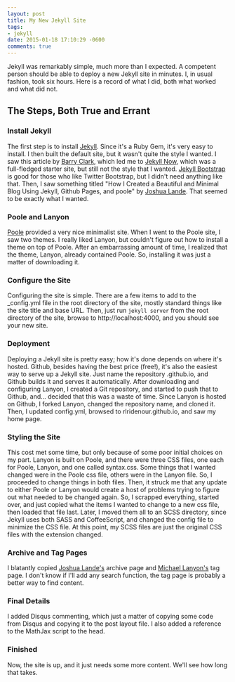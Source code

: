 ```yaml
---
layout: post
title: My New Jekyll Site
tags:
- jekyll
date: 2015-01-18 17:10:29 -0600
comments: true
---
```


Jekyll was remarkably simple, much more than I expected. A competent person should be able to deploy a new Jekyll site in minutes. I, in usual fashion, took six hours. Here is a record of what I did, both what worked and what did not.

## The Steps, Both True and Errant ##

### Install Jekyll ###

The first step is to install [Jekyll](http://jekyllrb.com ). Since it's a Ruby Gem, it's very easy to install. I then built the default site, but it wasn't quite the style I wanted. I saw this article by [Barry Clark](http://www.smashingmagazine.com/2014/08/01/build-blog-jekyll-github-pages/), which led me to [Jekyll Now](https://github.com/barryclark/jekyll-now ), which was a full-fledged starter site, but still not the style that I wanted. [Jekyll Bootstrap](http://jekyllbootstrap.com ) is good for those who like Twitter Bootstrap, but I didn't need anything like that. Then, I saw something titled "How I Created a Beautiful and Minimal Blog Using Jekyll, Github Pages, and poole" by [Joshua Lande](http://joshualande.com/jekyll-github-pages-poole/ ). That seemed to be exactly what I wanted.

### Poole and Lanyon ###

[Poole](http://getpoole.com) provided a very nice minimalist site. When I went to the Poole site, I saw two themes. I really liked Lanyon, but couldn't figure out how to install a theme on top of Poole. After an embarrassing amount of time, I realized that the theme, Lanyon, already contained Poole. So, installing it was just a matter of downloading it.

### Configure the Site ###

Configuring the site is simple. There are a few items to add to the _config.yml file in the root directory of the site, mostly standard things like the site title and base URL. Then, just run `jekyll server` from the root directory of the site, browse to http://localhost:4000, and you should see your new site.

### Deployment ###

Deploying a Jekyll site is pretty easy; how it's done depends on where it's hosted. Github, besides having the best price (free!), it's also the easiest way to serve up a Jekyll site. Just name the repository <username>.github.io, and Github builds it and serves it automatically. After downloading and configuring Lanyon, I created a Git repository, and started to push that to Github, and... decided that this was a waste of time. Since Lanyon is hosted on Github, I forked Lanyon, changed the repository name, and cloned it. Then, I updated config.yml, browsed to rlridenour.github.io, and saw my home page.

### Styling the Site ###

This cost met some time, but only because of some poor initial choices on my part. Lanyon is built on Poole, and there were three CSS files, one each for Poole, Lanyon, and one called syntax.css. Some things that I wanted changed were in the Poole css file, others were in the Lanyon file. So, I proceeded to change things in both files. Then, it struck me that any update to either Poole or Lanyon would create a host of problems trying to figure out what needed to be changed again. So, I scrapped everything, started over, and just copied what the items I wanted to change to a new css file, then loaded that file last. Later, I moved them all to an SCSS directory, since Jekyll uses both SASS and CoffeeScript, and changed the config file to minimize the CSS file. At this point, my SCSS files are just the original CSS files with the extension changed.

### Archive and Tag Pages ###

I blatantly copied [Joshua Lande's](http://joshualande.com/jekyll-github-pages-poole/ ) archive page and [Michael Lanyon's](http://blog.lanyonm.org/articles/2013/11/21/alphabetize-jekyll-page-tags-pure-liquid.html ) tag page. I don't know if I'll add any search function, the tag page is probably a better way to find content.

### Final Details ###

I added Disqus commenting, which  just a matter of copying some code from Disqus and copying it to the post layout file. I also added a reference to the MathJax script to the head.

### Finished ###

Now, the site is up, and it just needs some more content. We'll see how long that takes.


